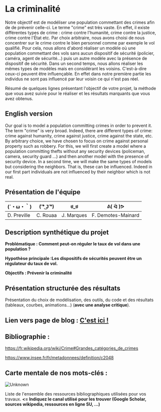 

# La criminalité

Notre objectif est de modéliser une population commettant des crimes afin de de prévenir celle-ci. Le terme "crime" est très vaste. En effet, il existe différentes types de crime : crime contre l'humanité, crime contre la justice, crime contre l'État etc. Par choix arbitraire, nous avons choisi de nous concentrer sur le crime contre le bien personnel comme par exemple le vol qualifié. Pour cela, nous allons d'abord réaliser un modèle où une population commettant des vols sans aucun dispositif de sécurité (policier, caméra, agent de sécurité...) puis un autre modèle avec la présence de dispositif de sécurité. Dans un second temps, nous allons réaliser les mêmes types de modèles mais en considérant les voisins. C'est-à-dire ceux-ci peuvent être influençable. En effet dans notre première partie les individus ne sont pas influencé par leur voisin ce qui n'est pas réel. 


Résumé de quelques lignes présentant l'objectif de votre projet, la méthode que vous avez suivie pour le réaliser et les résultats marquants que vous avez obtenus.

## English version

Our goal is to model a population committing crimes in order to prevent it. The term "crime" is very broad. Indeed, there are different types of crime: crime against humanity, crime against justice, crime against the state, etc. By arbitrary choice, we have chosen to focus on crime against personal property such as robbery. For this, we will first create a model where a population committing thefts without any security devices (policeman, camera, security guard ...) and then another model with the presence of security device. In a second time, we will make the same types of models but considering the neighbors. That is, these can be influenced. Indeed in our first part individuals are not influenced by their neighbor which is not real.

## Présentation de l'équipe

|(´・ω・｀)| ( ͡° ͜ʖ ͡°) | ಠ_ಠ | ᕕ( ᐛ )ᕗ |
|-----|--|--|--|
| D. Preville| C. Rouaa | J. Marques  | F. Demotes-Mainard  |


## Description synthétique du projet

**Problématique : Comment peut-on réguler le taux de vol dans une population ?** 

**Hypothèse principale :Les dispositifs de sécurités peuvent être un régulateur du taux de vol.**
 

**Objectifs : Prévenir la criminalité**


## Présentation structurée des résultats

Présentation du choix de modélisation, des outils, du code et des résultats (tableaux, courbes, animations...) (**avec une analyse critique**).

## Lien vers page de blog : <a href="blog.html"> C'est ici ! </a>

## Bibliographie :
https://fr.wikipedia.org/wiki/Crime#Grandes_catégories_de_crimes

https://www.insee.fr/fr/metadonnees/definition/c2048

## Carte mentale de nos mots-clés :

![Unknown](https://user-images.githubusercontent.com/80456390/116925134-163b8b80-ac59-11eb-9e3f-1ef410f67a19.png)

Liste de l'ensemble des ressources bibliographiques utilisées pour vos travaux. **<= Indiquez le canal utilisé pour les trouver (Google Scholar, sources wikipedia, ressources en ligne SU, ...)**
